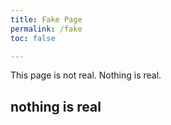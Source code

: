 ```yaml
---
title: Fake Page
permalink: /fake
toc: false

---
```


This page is not real. Nothing is real.

## nothing is real
